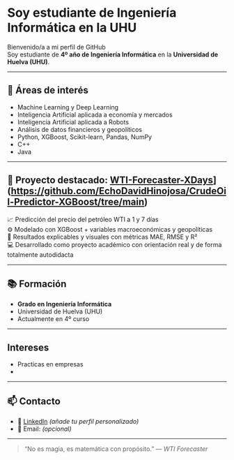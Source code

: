 # Soy estudiante de Ingeniería Informática en la UHU

Bienvenido/a a mi perfil de GitHub  
Soy estudiante de **4º año de Ingeniería Informática** en la **Universidad de Huelva (UHU)**.

---

## 🧠 Áreas de interés

- Machine Learning y Deep Learning
- Inteligencia Artificial aplicada a economía y mercados
- Inteligencia Artificial aplicada a Robots
- Análisis de datos financieros y geopolíticos
- Python, XGBoost, Scikit-learn, Pandas, NumPy
- C++
- Java

---

## 🔬 Proyecto destacado: [WTI-Forecaster-XDays](https://github.com/TU-USUARIO/TU-REPO)](https://github.com/EchoDavidHinojosa/CrudeOil-Predictor-XGBoost/tree/main)

📈 Predicción del precio del petróleo WTI a 1 y 7 días  
⚙️ Modelado con XGBoost + variables macroeconómicas y geopolíticas  
🧪 Resultados explicables y visuales con métricas MAE, RMSE y R²  
💻 Desarrollado como proyecto académico con orientación real y de forma totalmente autodidacta

---

## 📚 Formación

- **Grado en Ingeniería Informática**  
- Universidad de Huelva (UHU)  
- Actualmente en 4º curso

---
## Intereses 
  -  Practicas en empresas
  -  

---

## 📫 Contacto

- 💼 [LinkedIn](https://www.linkedin.com/in/TU-USUARIO/) *(añade tu perfil personalizado)*
- 📧 Email: *(opcional)*

---

> “No es magia, es matemática con propósito.” — *WTI Forecaster*
